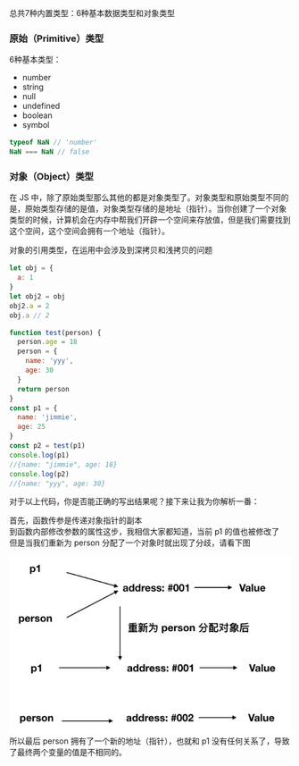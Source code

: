 <!--
 * @Descripttion: js主句类型
 * @version: 1.0.0
 * @Author: jimmiezhou
 * @Date: 2019-11-21 14:31:15
 * @LastEditors: jimmiezhou
 * @LastEditTime: 2019-11-21 15:22:57
 -->
总共7种内置类型：6种基本数据类型和对象类型 
### 原始（Primitive）类型 
6种基本类型：
- number
- string
- null
- undefined
- boolean
- symbol
```javascript
typeof NaN // 'number'
NaN === NaN // false
```
### 对象（Object）类型
  在 JS 中，除了原始类型那么其他的都是对象类型了。对象类型和原始类型不同的是，原始类型存储的是值，对象类型存储的是地址（指针）。当你创建了一个对象类型的时候，计算机会在内存中帮我们开辟一个空间来存放值，但是我们需要找到这个空间，这个空间会拥有一个地址（指针）。  
    
  对象的引用类型，在运用中会涉及到深拷贝和浅拷贝的问题
```javascript
let obj = {
  a: 1
}
let obj2 = obj
obj2.a = 2
obj.a // 2
```
```javascript
function test(person) {
  person.age = 18
  person = {
    name: 'yyy',
    age: 30
  }
  return person
}
const p1 = {
  name: 'jimmie',
  age: 25
}
const p2 = test(p1)
console.log(p1) 
//{name: "jimmie", age: 18}
console.log(p2)
//{name: "yyy", age: 30}
```
对于以上代码，你是否能正确的写出结果呢？接下来让我为你解析一番：  

首先，函数传参是传递对象指针的副本  
到函数内部修改参数的属性这步，我相信大家都知道，当前 p1 的值也被修改了  
但是当我们重新为 person 分配了一个对象时就出现了分歧，请看下图  

![alt 属性文本](./1.jpg)  
所以最后 person 拥有了一个新的地址（指针），也就和 p1 没有任何关系了，导致了最终两个变量的值是不相同的。